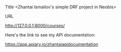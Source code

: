 Title
<Zhantai Ismailov's simple DRF project in Neobis>

URL

<http://127.0.0.1:8000/courses/>

Here's the link to see my API documentstion:

<https://app.apiary.io/zhantaiapidocumentation>
